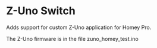 # Z-Uno Switch

Adds support for custom Z-Uno application for Homey Pro.

The Z-Uno firmware is in the file zuno_homey_test.ino

